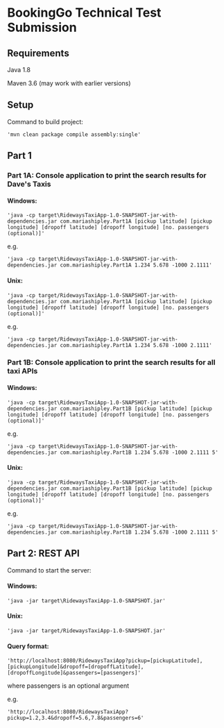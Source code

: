# BookingGo Technical Test Submission

## Requirements
Java 1.8

Maven 3.6 (may work with earlier versions)

## Setup
Command to build project:
```
'mvn clean package compile assembly:single'
```

## Part 1

### Part 1A: Console application to print the search results for Dave's Taxis

#### Windows:
```
'java -cp target\RidewaysTaxiApp-1.0-SNAPSHOT-jar-with-dependencies.jar com.mariashipley.Part1A [pickup latitude] [pickup longitude] [dropoff latitude] [dropoff longitude] [no. passengers (optional)]'
```
e.g.
```
'java -cp target\RidewaysTaxiApp-1.0-SNAPSHOT-jar-with-dependencies.jar com.mariashipley.Part1A 1.234 5.678 -1000 2.1111'
```
#### Unix:
```
'java -cp target/RidewaysTaxiApp-1.0-SNAPSHOT-jar-with-dependencies.jar com.mariashipley.Part1A [pickup latitude] [pickup longitude] [dropoff latitude] [dropoff longitude] [no. passengers (optional)]'
```
e.g.
```
'java -cp target/RidewaysTaxiApp-1.0-SNAPSHOT-jar-with-dependencies.jar com.mariashipley.Part1A 1.234 5.678 -1000 2.1111'
```

### Part 1B: Console application to print the search results for all taxi APIs

#### Windows:
```
'java -cp target\RidewaysTaxiApp-1.0-SNAPSHOT-jar-with-dependencies.jar com.mariashipley.Part1B [pickup latitude] [pickup longitude] [dropoff latitude] [dropoff longitude] [no. passengers (optional)]'
```
e.g.
```
'java -cp target\RidewaysTaxiApp-1.0-SNAPSHOT-jar-with-dependencies.jar com.mariashipley.Part1B 1.234 5.678 -1000 2.1111 5'
```
#### Unix:
```
'java -cp target/RidewaysTaxiApp-1.0-SNAPSHOT-jar-with-dependencies.jar com.mariashipley.Part1B [pickup latitude] [pickup longitude] [dropoff latitude] [dropoff longitude] [no. passengers (optional)]'
```
e.g.
```
'java -cp target/RidewaysTaxiApp-1.0-SNAPSHOT-jar-with-dependencies.jar com.mariashipley.Part1B 1.234 5.678 -1000 2.1111 5'
```

## Part 2: REST API

Command to start the server:

#### Windows:
```
'java -jar target\RidewaysTaxiApp-1.0-SNAPSHOT.jar'
```
#### Unix:
```
'java -jar target/RidewaysTaxiApp-1.0-SNAPSHOT.jar'
```

#### Query format:

```
'http://localhost:8080/RidewaysTaxiApp?pickup=[pickupLatitude],[pickupLongitude]&dropoff=[dropoffLatitude],[dropoffLongitude]&passengers=[passengers]'
```
where passengers is an optional argument

e.g.
```
'http://localhost:8080/RidewaysTaxiApp?pickup=1.2,3.4&dropoff=5.6,7.8&passengers=6'
```

